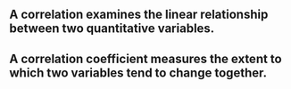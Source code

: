 ## A correlation examines the linear relationship between two quantitative variables. 

## A correlation coefficient measures the extent to which two variables tend to change together.
